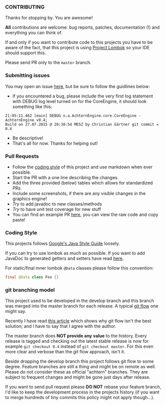 ### CONTRIBUTING

Thanks for stopping by. You are awesome!

__All__ contributions are welcome: bug reports, patches, documentation (!) and everything you can think of.


If and only if you want to contribute code to this projects you have to be aware of the fact, that this project is using [Project Lombok](http://projectlombok.org/) so your IDE should support this.

Please send PR only to the `master` branch.

### Submitting issues

You may open an issue [here](https://github.com/achtern/AchternEngine/issues/new), but be sure to follow the guidlines below:

* If you encountered a bug, please include the very first log statement with DEBUG log level turned on for the CoreEngine,
it should look something like this:

```
21:05:11.462 [main] DEBUG o.a.AchternEngine.core.CoreEngine - AchternEngine v0.4;
Build on 27.07.2015 @ 20:38:54 MESZ by Christian Gärtner git commit = 0.4
```

* Be descriptive!
* That's all for now. Thanks for helping out!

### Pull Requests

* Follow the [coding style](#coding-style) of this project and use markdown when ever possible.
* Start the PR with a one line describing the changes.
* Add the three provided (below) tables which allows for standardized PRs.
* Include some screenshots, if there are any visible changes in the graphics engine!
* _Try_ to add javadoc to new classes/methods
* _Try_ to have unit test coverage for new stuff
* You can find an example PR [here](https://gist.github.com/ChristianGaertner/5dd3568eae450c83ed0c), you can view the raw code and copy paste!

### Coding Style

This projects follows [Google's Java Style Guide](https://google.github.io/styleguide/javaguide.html) loosely.

If you can try to use lombok as much as possible. If you want to add JavaDoc to generated getters and setters have read
[here](https://projectlombok.org/features/GetterSetter.html).

For static/final inner lombok `@Data` classes please follow this convention:

```java
final @Data class Foo {}
```


### git branching model

This project used to be developed in the develop branch and this branch was merged into the master branch for each release.
A typical [git flow](http://nvie.com/posts/a-successful-git-branching-model/) one might say.

Recently I have read [this article](http://endoflineblog.com/gitflow-considered-harmful) which shows why git flow isn't the best
solution; and I have to say that I agree with the author.

The master branch does __NOT provide any value__ to the history. Every release is tagged and checking out the latest stable
release is now for example `git checkout 0.4` instead of `git checkout master`. For this even more clear and verbose than
the git flow approach, isn't it.

Beside dropping the develop branch this project follows git flow to some degree. Feature branches are still a thing and
might be on remote as well. Please do not consider these as official "achtern" branches. They are subject to frequent changes
and might be gone just days after release.

If you want to send pull request please __DO NOT__ rebase your feature branch, I'd like to keep the development process
in the projects history (if you want to merge hundreds of tiny commits this policy might not apply though...).